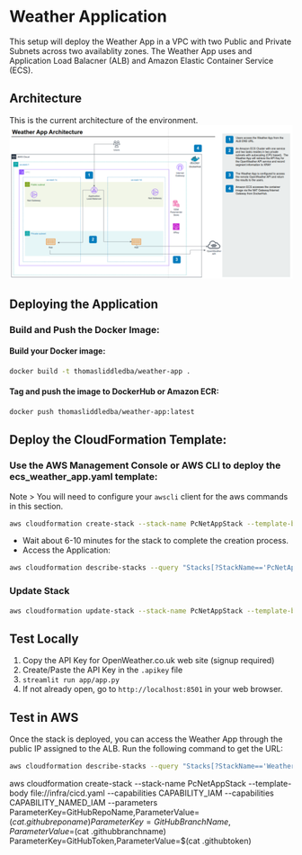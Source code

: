 # Weather Application

This setup will deploy the Weather App in a VPC with two Public and Private Subnets across two availablity zones.  The Weather App uses and Application Load Balacner (ALB) and Amazon Elastic Container Service (ECS).

## Architecture
This is the current architecture of the environment.
![image](apparch.png)

## Deploying the Application
### Build and Push the Docker Image:

#### Build your Docker image:
```bash
docker build -t thomasliddledba/weather-app .
```
#### Tag and push the image to DockerHub or Amazon ECR:
```bash
docker push thomasliddledba/weather-app:latest
```
## Deploy the CloudFormation Template:
### Use the AWS Management Console or AWS CLI to deploy the ecs_weather_app.yaml template:
Note > You will need to configure your `awscli` client for the aws commands in this section.
```bash
aws cloudformation create-stack --stack-name PcNetAppStack --template-body file://infra/cloudformation.yaml --capabilities CAPABILITY_IAM --capabilities CAPABILITY_NAMED_IAM --parameters ParameterKey=PcNetAppApiKey,ParameterValue=$(cat .apikey) ParameterKey=ContainerImage,ParameterValue=$(cat .dockerimage)
```
- Wait about 6-10 minutes for the stack to complete the creation process.
- Access the Application:
```bash
aws cloudformation describe-stacks --query "Stacks[?StackName=='PcNetAppStack'][].Outputs[?OutputKey=='ALBEndpoint'].OutputValue" --output text
```

### Update Stack
```bash
aws cloudformation update-stack --stack-name PcNetAppStack --template-body file://infra/cloudformation.yaml --capabilities CAPABILITY_IAM --capabilities CAPABILITY_NAMED_IAM --parameters ParameterKey=PcNetAppApiKey,ParameterValue=$(cat .apikey) ParameterKey=ContainerImage,ParameterValue=$(cat .dockerimage)
```

## Test Locally
1. Copy the API Key for OpenWeather.co.uk web site (signup required)
2. Create/Paste the API Key in the `.apikey` file
3. `streamlit run app/app.py`
4. If not already open, go to `http://localhost:8501` in your web browser.


## Test in AWS
Once the stack is deployed, you can access the Weather App through the public IP assigned to the ALB.
Run the following command to get the URL:
```bash
aws cloudformation describe-stacks --query "Stacks[?StackName=='WeatherAppStack'][].Outputs[?OutputKey=='ALBEndpoint'].OutputValue" --output text
```




aws cloudformation create-stack --stack-name PcNetAppStack --template-body file://infra/cicd.yaml --capabilities CAPABILITY_IAM --capabilities CAPABILITY_NAMED_IAM --parameters ParameterKey=GitHubRepoName,ParameterValue=$(cat .githubreponame) ParameterKey=GitHubBranchName,ParameterValue=$(cat .githubbranchname) ParameterKey=GitHubToken,ParameterValue=$(cat .githubtoken)